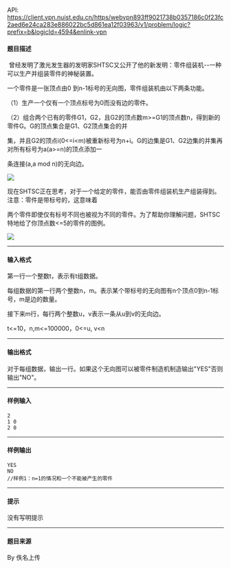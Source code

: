 API: https://client.vpn.nuist.edu.cn/https/webvpn893ff9021738b0357186c0f23fc2aed6e24ca283e886022bc5d861ea12f03963/v1/problem/logic?prefix=b&logicId=4594&enlink-vpn

#### 题目描述

 曾经发明了激光发生器的发明家SHTSC又公开了他的新发明：零件组装机--一种可以生产并组装零件的神秘装置。

一个零件是一张顶点由0 到n-1标号的无向图，零件组装机由以下两条功能。

（1）生产一个仅有一个顶点标号为0而没有边的零件。

（2）组合两个已有的零件G1，G2，且G2的顶点数m>=G1的顶点数n，得到新的零件G。G的顶点集合是G1、G2顶点集合的并

集，并且G2的顶点i(0<=i<m)被重新标号为n+i。G的边集是G1、G2边集的并集再对所有标号为a(a>=n)的顶点添加一

条连接(a,a mod n)的无向边。

![](../file/4594_0.png)

现在SHTSC正在思考，对于一个给定的零件，能否由零件组装机生产组装得到。注意：零件是带标号的，这意味着

两个零件即使仅有标号不同也被视为不同的零件。为了帮助你理解问题，SHTSC特地给了你顶点数<=5的零件的图例。

![](../file/4594_1.png)

---

#### 输入格式

第一行一个整数t，表示有t组数据。

每组数据的第一行两个整数n，m。表示某个带标号的无向图有n个顶点0到n-1标号，m是边的数量。

接下来m行，每行两个整数u，v表示一条从u到v的无向边。

t<=10，n,m<=100000，0<=u, v<n

---

#### 输出格式

对于每组数据，输出一行。如果这个无向图可以被零件制造机制造输出"YES"否则输出"NO"。

---

#### 样例输入
```
2
1 0
2 0
```

---

#### 样例输出
```
YES
NO
//样例1：n=1的情况和一个不能被产生的零件
```

---

#### 提示

没有写明提示

---

#### 题目来源

By 佚名上传